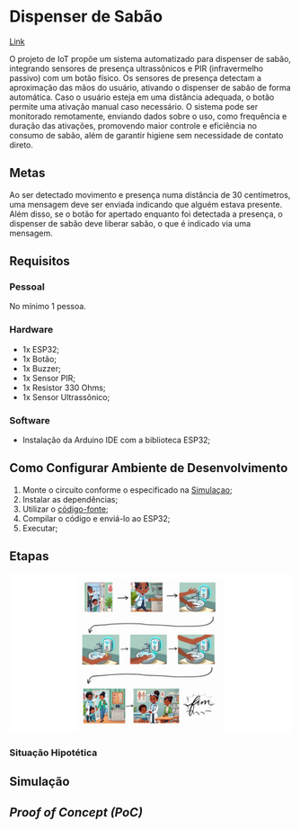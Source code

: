 # Dispenser de Sabão

[Link](https://github.com/ed-henrique/maloca-das-icoisas/edit/main/dispenser-de-sabao)

O projeto de IoT propõe um sistema automatizado para dispenser de sabão, integrando sensores de presença ultrassônicos e PIR (infravermelho passivo) com um botão físico. Os sensores de presença detectam a aproximação das mãos do usuário, ativando o dispenser de sabão de forma automática. Caso o usuário esteja em uma distância adequada, o botão permite uma ativação manual caso necessário. O sistema pode ser monitorado remotamente, enviando dados sobre o uso, como frequência e duração das ativações, promovendo maior controle e eficiência no consumo de sabão, além de garantir higiene sem necessidade de contato direto.

## Metas

Ao ser detectado movimento e presença numa distância de 30 centímetros, uma mensagem deve ser enviada indicando que alguém estava presente. Além disso, se o botão for apertado enquanto foi detectada a presença, o dispenser de sabão deve liberar sabão, o que é indicado via uma mensagem.

## Requisitos

### Pessoal

No mínimo 1 pessoa.

### Hardware

- 1x ESP32;
- 1x Botão;
- 1x Buzzer;
- 1x Sensor PIR;
- 1x Resistor 330 Ohms;
- 1x Sensor Ultrassônico;

### Software

- Instalação da Arduino IDE com a biblioteca ESP32;

## Como Configurar Ambiente de Desenvolvimento

1. Monte o circuito conforme o especificado na [Simulaçao](#simulacao);
2. Instalar as dependências;
3. Utilizar o [código-fonte](./main.ino);
4. Compilar o código e enviá-lo ao ESP32;
5. Executar;

## Etapas

<img alt="Storyboard" src="./storyboard.png" width="800">

### Situação Hipotética

<!--1. Paciente se acidenta;
2. Paciente necessita de socoroo;
3. Paciente aciona botão do pânico;
4. O pedido de socorro é enviado via wifi;
5. O cuidador recebe o pedido de socorro via Whatsapp;
6. O cuidador vai prestar socorro ao paciente;-->

## Simulação

<!--[Link](https://wokwi.com/projects/416021965167276033)

<img alt="Simulação" src="./sim.jpeg" width="800">

<img alt="Simulação com Indicação" src="./sim2.png" width="800">

- O pino 21 se conecta ao resistor de 330 ohms e ao polo positivo do buzzer;
- O pino 23 se conecta ao botão;
- O GND se conecta ao botão, ao polo negativo do LED e ao polo negativo do buzzer;
- O resistor se conecta ao polo positivo do LED;-->

## *Proof of Concept (PoC)*

<!--https://github.com/user-attachments/assets/694ea2ef-6716-475d-92dc-67022a44746a-->
